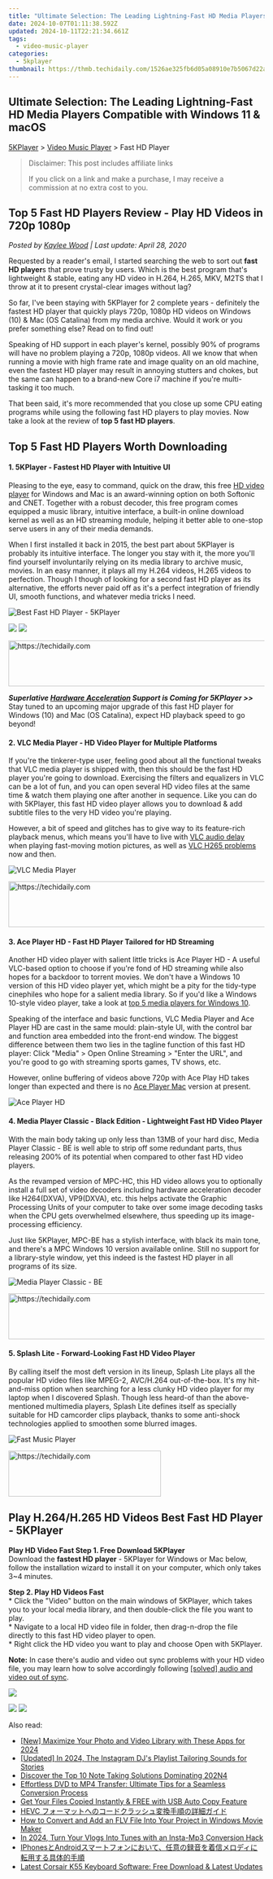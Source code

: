 ```yaml
---
title: "Ultimate Selection: The Leading Lightning-Fast HD Media Players Compatible with Windows 11 & macOS"
date: 2024-10-07T01:11:38.592Z
updated: 2024-10-11T22:21:34.661Z
tags:
  - video-music-player
categories:
  - 5kplayer
thumbnail: https://thmb.techidaily.com/1526ae325fb6d05a08910e7b5067d22acd2fa8b701444a0508efbde4504c1f0a.jpg
---
```


## Ultimate Selection: The Leading Lightning-Fast HD Media Players Compatible with Windows 11 & macOS

[5KPlayer](https://tools.techidaily.com/5kplayer/products/) \> [Video Music Player](https://tools.techidaily.com/5kplayer/video-music-player/) \> Fast HD Player

>  Disclaimer: This post includes affiliate links
>
>  If you click on a link and make a purchase, I may receive a commission at no extra cost to you.
>

## Top 5 Fast HD Players Review - Play HD Videos in 720p 1080p

 _Posted by [Kaylee Wood](https://www.quora.com/profile/Amanda-Hu-21) | Last update: April 28, 2020_

Requested by a reader's email, I started searching the web to sort out **fast HD player**s that prove trusty by users. Which is the best program that's lightweight & stable, eating any HD video in H.264, H.265, MKV, M2TS that I throw at it to present crystal-clear images without lag? 

So far, I've been staying with 5KPlayer for 2 complete years - definitely the fastest HD player that quickly plays 720p, 1080p HD videos on Windows (10) & Mac (OS Catalina) from my media archive. Would it work or you prefer something else? Read on to find out!

Speaking of HD support in each player's kernel, possibly 90% of programs will have no problem playing a 720p, 1080p videos. All we know that when running a movie with high frame rate and image quality on an old machine, even the fastest HD player may result in annoying stutters and chokes, but the same can happen to a brand-new Core i7 machine if you're multi-tasking it too much.

That been said, it's more recommended that you close up some CPU eating programs while using the following fast HD players to play movies. Now take a look at the review of   **top 5 fast HD players**.

##  Top 5 Fast HD Players Worth Downloading

#### **1\. 5KPlayer - Fastest HD Player with Intuitive UI**

Pleasing to the eye, easy to command, quick on the draw, this free [HD video player](https://tools.techidaily.com/5kplayer/video-music-player/) for Windows and Mac is an award-winning option on both Softonic and CNET. Together with a robust decoder, this free program comes equipped a music library, intuitive interface, a built-in online download kernel as well as an HD streaming module, helping it better able to one-stop serve users in any of their media demands.

When I first installed it back in 2015, the best part about 5KPlayer is probably its intuitive interface. The longer you stay with it, the more you'll find yourself involuntarily relying on its media library to archive music, movies. In an easy manner, it plays all my H.264 videos, H.265 videos to perfection. Though I though of looking for a second fast HD player as its alternative, the efforts never paid off as it's a perfect integration of friendly UI, smooth functions, and whatever media tricks I need.

![Best Fast HD Player - 5KPlayer](https://www.5kplayer.com/video-music-player/img/5kplayer-best-free-hd-video-player.jpg) 

[![](https://www.5kplayer.com/video-music-player/../button/freedownwhitewin.png)](https://tools.techidaily.com/5kplayer/products/) [![](https://www.5kplayer.com/video-music-player/../button/freedownbackmac.png)](https://tools.techidaily.com/5kplayer/products/) 

<!-- affiliate ads begin -->
<a href="https://appsumo.8odi.net/c/5597632/2105883/7443" target="_top" id="2105883">
  <img src="//a.impactradius-go.com/display-ad/7443-2105883" border="0" alt="https://techidaily.com" width="728" height="90"/>
</a>
<img height="0" width="0" src="https://appsumo.8odi.net/i/5597632/2105883/7443" style="position:absolute;visibility:hidden;" border="0" />
<!-- affiliate ads end -->

**_Superlative [Hardware Acceleration](https://tools.techidaily.com/5kplayer/video-music-player/) Support is Coming for 5KPlayer >>_**  Stay tuned to an upcoming major upgrade of this fast HD player for Windows (10) and Mac (OS Catalina), expect HD playback speed to go beyond!

#### **2\. VLC Media Player - HD Video Player for Multiple Platforms**

If you're the tinkerer-type user, feeling good about all the functional tweaks that VLC media player is shipped with, then this should be the fast HD player you're going to download. Exercising the filters and equalizers in VLC can be a lot of fun, and you can open several HD video files at the same time & watch them playing one after another in sequence. Like you can do with 5KPlayer, this fast HD video player allows you to download & add subtitle files to the very HD video you're playing.

However, a bit of speed and glitches has to give way to its feature-rich playback menus, which means you'll have to live with [VLC audio delay](https://tools.techidaily.com/5kplayer/video-music-player/) when playing fast-moving motion pictures, as well as [VLC H265 problems](https://tools.techidaily.com/5kplayer/video-music-player/) now and then.

![VLC Media Player](https://www.5kplayer.com/video-music-player/img/5kp-vlc-user-interface-zjy.jpg) 

<!-- affiliate ads begin -->
<a href="https://ephamedtechinc.pxf.io/c/5597632/2126493/26400" target="_top" id="2126493">
  <img src="//a.impactradius-go.com/display-ad/26400-2126493" border="0" alt="https://techidaily.com" width="640" height="90"/>
</a>
<img height="0" width="0" src="https://ephamedtechinc.pxf.io/i/5597632/2126493/26400" style="position:absolute;visibility:hidden;" border="0" />
<!-- affiliate ads end -->

#### **3\. Ace Player HD - Fast HD Player Tailored for HD Streaming**

Another HD video player with salient little tricks is Ace Player HD - A useful VLC-based option to choose if you're fond of HD streaming while also hopes for a backdoor to torrent movies. We don't have a Windows 10 version of this HD video player yet, which might be a pity for the tidy-type cinephiles who hope for a salient media library. So if you'd like a Windows 10-style video player, take a look at [top 5 media players for Windows 10](https://tools.techidaily.com/5kplayer/video-music-player/).

Speaking of the interface and basic functions, VLC Media Player and Ace Player HD are cast in the same mould: plain-style UI, with the control bar and function area embedded into the front-end window. The biggest difference between them two lies in the tagline function of this fast HD player: Click "Media" > Open Online Streaming > "Enter the URL", and you're good to go with streaming sports games, TV shows, etc. 

However, online buffering of videos above 720p with Ace Play HD takes longer than expected and there is no [Ace Player Mac](https://tools.techidaily.com/5kplayer/video-music-player/) version at present.

![Ace Player HD](https://www.5kplayer.com/video-music-player/img/5kp-ace-player-zjy.jpg) 

#### **4\. Media Player Classic - Black Edition - Lightweight Fast HD Video Player**

With the main body taking up only less than 13MB of your hard disc, Media Player Classic - BE is well able to strip off some redundant parts, thus releasing 200% of its potential when compared to other fast HD video players. 

As the revamped version of MPC-HC, this HD video allows you to optionally install a full set of video decoders including hardware acceleration decoder like H264(DXVA), VP9(DXVA), etc. this helps activate the Graphic Processing Units of your computer to take over some image decoding tasks when the CPU gets overwhelmed elsewhere, thus speeding up its image-processing efficiency. 

Just like 5KPlayer, MPC-BE has a stylish interface, with black its main tone, and there's a MPC Windows 10 version available online. Still no support for a library-style window, yet this indeed is the fastest HD player in all programs of its size.

![Media Player Classic - BE](https://www.5kplayer.com/video-music-player/img/mpc-be.jpg) 

<!-- affiliate ads begin -->
<a href="https://aligracehair.sjv.io/c/5597632/1997662/19272" target="_top" id="1997662">
  <img src="//a.impactradius-go.com/display-ad/19272-1997662" border="0" alt="https://techidaily.com" width="728" height="90"/>
</a>
<img height="0" width="0" src="https://aligracehair.sjv.io/i/5597632/1997662/19272" style="position:absolute;visibility:hidden;" border="0" />
<!-- affiliate ads end -->

#### **5\. Splash Lite - Forward-Looking Fast HD Video Player**

By calling itself the most deft version in its lineup, Splash Lite plays all the popular HD video files like MPEG-2, AVC/H.264 out-of-the-box. It's my hit-and-miss option when searching for a less clunky HD video player for my laptop when I discovered Splash. Though less heard-of than the above-mentioned multimedia players, Splash Lite defines itself as specially suitable for HD camcorder clips playback, thanks to some anti-shock technologies applied to smoothen some blurred images. 

![Fast Music Player](https://www.5kplayer.com/video-music-player/img/splash-lite-fast-hd-player.jpg) 

<!-- affiliate ads begin -->
<a href="https://aligracehair.sjv.io/c/5597632/1997630/19272" target="_top" id="1997630">
  <img src="//a.impactradius-go.com/display-ad/19272-1997630" border="0" alt="https://techidaily.com" width="300" height="90"/>
</a>
<img height="0" width="0" src="https://aligracehair.sjv.io/i/5597632/1997630/19272" style="position:absolute;visibility:hidden;" border="0" />
<!-- affiliate ads end -->

## Play H.264/H.265 HD Videos Best Fast HD Player - 5KPlayer

**Play HD Video Fast Step 1\. Free Download 5KPlayer**  
 Download the **fastest HD player** \- 5KPlayer for Windows or Mac below, follow the installation wizard to install it on your computer, which only takes 3\~4 minutes.

**Step 2\. Play HD Videos Fast**  
 \* Click the "Video" button on the main windows of 5KPlayer, which takes you to your local media library, and then double-click the file you want to play.   
 \* Navigate to a local HD video file in folder, then drag-n-drop the file directly to this fast HD video player to open.  
 \* Right click the HD video you want to play and choose Open with 5KPlayer.

**Note:** In case there's audio and video out sync problems with your HD video file, you may learn how to solve accordingly following [\[solved\] audio and video out of sync](https://tools.techidaily.com/5kplayer/video-music-player/).

![](https://www.5kplayer.com/video-music-player/../youtube-download/img/watch-ice-age-5.png) 

[![](https://www.5kplayer.com/video-music-player/../button/freedownwhitewin.png)](https://tools.techidaily.com/5kplayer/products/) [![](https://www.5kplayer.com/video-music-player/../button/freedownbackmac.png)](https://tools.techidaily.com/5kplayer/products/)

<ins class="adsbygoogle"
     style="display:block"
     data-ad-format="autorelaxed"
     data-ad-client="ca-pub-7571918770474297"
     data-ad-slot="1223367746"></ins>

<ins class="adsbygoogle"
     style="display:block"
     data-ad-client="ca-pub-7571918770474297"
     data-ad-slot="8358498916"
     data-ad-format="auto"
     data-full-width-responsive="true"></ins>

<span class="atpl-alsoreadstyle">Also read:</span>
<div><ul>
<li><a href="https://instagram-videos.techidaily.com/new-maximize-your-photo-and-video-library-with-these-apps-for-2024/"><u>[New] Maximize Your Photo and Video Library with These Apps for 2024</u></a></li>
<li><a href="https://instagram-video-recordings.techidaily.com/updated-in-2024-the-instagram-djs-playlist-tailoring-sounds-for-stories/"><u>[Updated] In 2024, The Instagram DJ's Playlist Tailoring Sounds for Stories</u></a></li>
<li><a href="https://technical-tips.techidaily.com/discover-the-top-10-note-taking-solutions-dominating-202n4/"><u>Discover the Top 10 Note Taking Solutions Dominating 202N4</u></a></li>
<li><a href="https://video-creation-software.techidaily.com/effortless-dvd-to-mp4-transfer-ultimate-tips-for-a-seamless-conversion-process/"><u>Effortless DVD to MP4 Transfer: Ultimate Tips for a Seamless Conversion Process</u></a></li>
<li><a href="https://fox-ssl.techidaily.com/get-your-files-copied-instantly-and-free-with-usb-auto-copy-feature/"><u>Get Your Files Copied Instantly & FREE with USB Auto Copy Feature</u></a></li>
<li><a href="https://video-creation-software.techidaily.com/hevc/"><u>HEVC フォーマットへのコードクラッシュ変換手順の詳細ガイド</u></a></li>
<li><a href="https://video-creation-software.techidaily.com/how-to-convert-and-add-an-flv-file-into-your-project-in-windows-movie-maker/"><u>How to Convert and Add an FLV File Into Your Project in Windows Movie Maker</u></a></li>
<li><a href="https://instagram-clips.techidaily.com/in-2024-turn-your-vlogs-into-tunes-with-an-insta-mp3-conversion-hack/"><u>In 2024, Turn Your Vlogs Into Tunes with an Insta-Mp3 Conversion Hack</u></a></li>
<li><a href="https://video-creation-software.techidaily.com/iphonesandroid/"><u>IPhonesとAndroidスマートフォンにおいて、任意の録音を着信メロディに転用する具体的手順</u></a></li>
<li><a href="https://win-amazing.techidaily.com/latest-corsair-k55-keyboard-software-free-download-and-latest-updates/"><u>Latest Corsair K55 Keyboard Software: Free Download & Latest Updates</u></a></li>
</ul></div>

